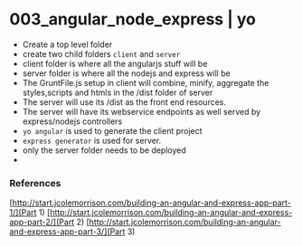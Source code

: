 # 003_angular_node_express | yo

* Create a top level folder
* create two child folders `client` and `server`
* client folder is where all the angularjs stuff will be
* server folder is where all the nodejs and express will be
* The GruntFile.js setup in client will combine, minify, aggregate the styles,scripts and htmls in the /dist folder of server
* The server will use its /dist as the front end resources.
* The server will have its webservice endpoints as well served by express/nodejs controllers
* `yo angular` is used to generate the client project
* `express generator` is used for server.
* only the server folder needs to be deployed
* 



### References

[http://start.jcolemorrison.com/building-an-angular-and-express-app-part-1/](Part 1)
[http://start.jcolemorrison.com/building-an-angular-and-express-app-part-2/](Part 2)
[http://start.jcolemorrison.com/building-an-angular-and-express-app-part-3/](Part 3)

